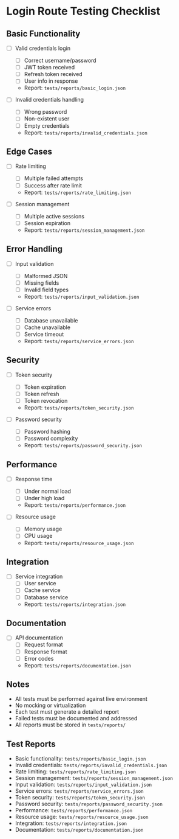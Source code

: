 # Login Route Testing Checklist

## Basic Functionality
- [ ] Valid credentials login
  - [ ] Correct username/password
  - [ ] JWT token received
  - [ ] Refresh token received
  - [ ] User info in response
  - Report: `tests/reports/basic_login.json`

- [ ] Invalid credentials handling
  - [ ] Wrong password
  - [ ] Non-existent user
  - [ ] Empty credentials
  - Report: `tests/reports/invalid_credentials.json`

## Edge Cases
- [ ] Rate limiting
  - [ ] Multiple failed attempts
  - [ ] Success after rate limit
  - Report: `tests/reports/rate_limiting.json`

- [ ] Session management
  - [ ] Multiple active sessions
  - [ ] Session expiration
  - Report: `tests/reports/session_management.json`

## Error Handling
- [ ] Input validation
  - [ ] Malformed JSON
  - [ ] Missing fields
  - [ ] Invalid field types
  - Report: `tests/reports/input_validation.json`

- [ ] Service errors
  - [ ] Database unavailable
  - [ ] Cache unavailable
  - [ ] Service timeout
  - Report: `tests/reports/service_errors.json`

## Security
- [ ] Token security
  - [ ] Token expiration
  - [ ] Token refresh
  - [ ] Token revocation
  - Report: `tests/reports/token_security.json`

- [ ] Password security
  - [ ] Password hashing
  - [ ] Password complexity
  - Report: `tests/reports/password_security.json`

## Performance
- [ ] Response time
  - [ ] Under normal load
  - [ ] Under high load
  - Report: `tests/reports/performance.json`

- [ ] Resource usage
  - [ ] Memory usage
  - [ ] CPU usage
  - Report: `tests/reports/resource_usage.json`

## Integration
- [ ] Service integration
  - [ ] User service
  - [ ] Cache service
  - [ ] Database service
  - Report: `tests/reports/integration.json`

## Documentation
- [ ] API documentation
  - [ ] Request format
  - [ ] Response format
  - [ ] Error codes
  - Report: `tests/reports/documentation.json`

## Notes
- All tests must be performed against live environment
- No mocking or virtualization
- Each test must generate a detailed report
- Failed tests must be documented and addressed
- All reports must be stored in `tests/reports/`

## Test Reports
- Basic functionality: `tests/reports/basic_login.json`
- Invalid credentials: `tests/reports/invalid_credentials.json`
- Rate limiting: `tests/reports/rate_limiting.json`
- Session management: `tests/reports/session_management.json`
- Input validation: `tests/reports/input_validation.json`
- Service errors: `tests/reports/service_errors.json`
- Token security: `tests/reports/token_security.json`
- Password security: `tests/reports/password_security.json`
- Performance: `tests/reports/performance.json`
- Resource usage: `tests/reports/resource_usage.json`
- Integration: `tests/reports/integration.json`
- Documentation: `tests/reports/documentation.json`
